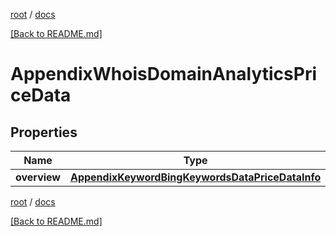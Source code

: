 [root](./../ "root") / [docs](./ "docs")

[[Back to README.md]](./../README.md "[Back to README.md]")

# AppendixWhoisDomainAnalyticsPriceData

## Properties

| Name | Type | Description | Notes |
|------------ | ------------- | ------------- | -------------|
|**overview** | [**AppendixKeywordBingKeywordsDataPriceDataInfo**](AppendixKeywordBingKeywordsDataPriceDataInfo.md) |  |  [optional] |

[root](./../ "root") / [docs](./ "docs")

[[Back to README.md]](./../README.md "[Back to README.md]")